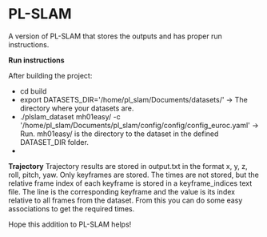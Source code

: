 # PL-SLAM
A version of PL-SLAM that stores the outputs and has proper run instructions. 

**Run instructions** 

After building the project: 
* cd build
* export DATASETS_DIR='/home/pl_slam/Documents/datasets/' -> The directory where your datasets are.
* ./plslam_dataset mh01easy/ -c '/home/pl_slam/Documents/pl_slam/config/config/config_euroc.yaml' -> Run. mh01easy/ is the directory to the dataset in the defined DATASET_DIR folder.
* 
**Trajectory**
  Trajectory results are stored in output.txt in the format x, y, z, roll, pitch, yaw.
  Only keyframes are stored.
  The times are not stored, but the relative frame index of each keyframe is stored in a keyframe_indices text file. The line is the corresponding keyframe and the value is its index relative to all frames from the dataset. From this you can do some easy associations to get the required times.

  Hope this addition to PL-SLAM helps!
